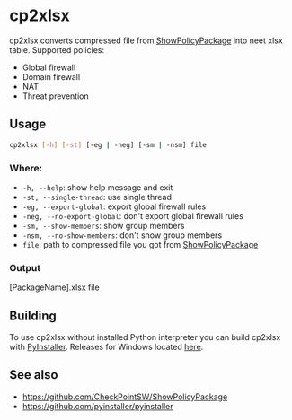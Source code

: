 # cp2xlsx

cp2xlsx converts compressed file from [ShowPolicyPackage](https://github.com/CheckPointSW/ShowPolicyPackage) into neet xlsx table.
Supported policies:
* Global firewall
* Domain firewall
* NAT
* Threat prevention

## Usage

```bash
cp2xlsx [-h] [-st] [-eg | -neg] [-sm | -nsm] file
```

### Where:
* ```-h, --help```: show help message and exit
* ```-st, --single-thread```: use single thread
* ```-eg, --export-global```: export global firewall rules
* ```-neg, --no-export-global```: don't export global firewall rules
* ```-sm, --show-members```: show group members
* ```-nsm, --no-show-members```: don't show group members
* ```file```: path to compressed file you got from [ShowPolicyPackage](https://github.com/CheckPointSW/ShowPolicyPackage)

### Output
[PackageName].xlsx file

## Building
To use cp2xlsx without installed Python interpreter you can build cp2xlsx with [PyInstaller](https://github.com/pyinstaller/pyinstaller). Releases for Windows located [here](https://github.com/a5trocat/cp2xlsx/releases).

## See also
* https://github.com/CheckPointSW/ShowPolicyPackage
* https://github.com/pyinstaller/pyinstaller

